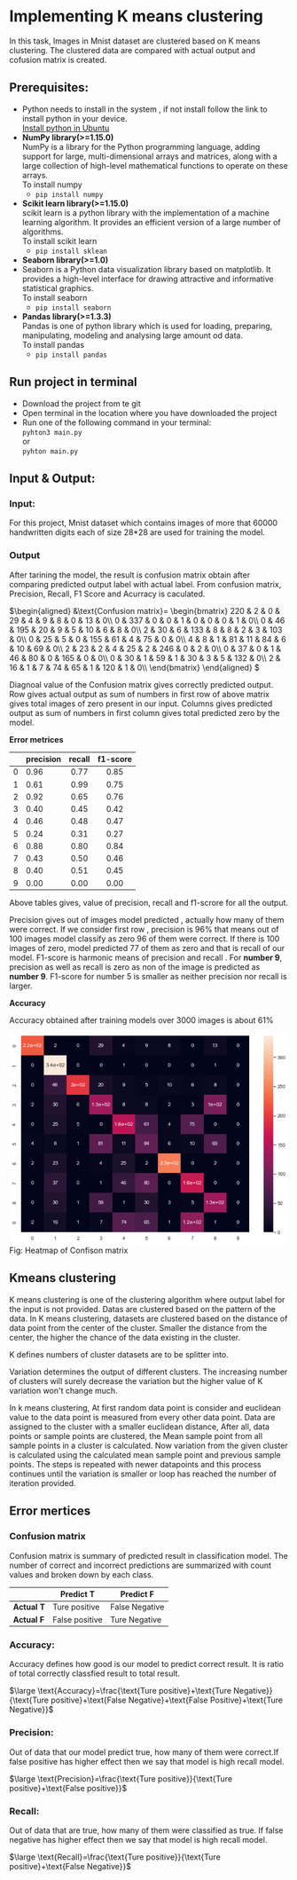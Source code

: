 # Implementing K means clustering 
In this task, Images in Mnist dataset are clustered based on K means clustering. The clustered data are compared with actual output and cofusion matrix is created. 

## Prerequisites:

- Python needs to install in the system , if not install follow the link to install python in your device.<br/>
  [Install python in Ubuntu](https://phoenixnap.com/kb/how-to-install-python-3-ubuntu)
- **NumPy library(>=1.15.0)**<br/>
  NumPy is a library for the Python programming language, adding support for large, multi-dimensional arrays and matrices, along with a large collection of high-level mathematical functions to operate on these arrays.<br/>
  To install numpy<br/>
   - `pip install numpy` 
- **Scikit learn library(>=1.15.0)**<br/>
  scikit learn is a python library with the implementation of a machine learning algorithm. It provides an efficient version of a large number of algorithms.<br/>
  To install scikit learn<br/>
   - `pip install sklean`   
- **Seaborn library(>=1.0)**<br/>
- Seaborn is a Python data visualization library based on matplotlib. It provides a high-level interface for drawing attractive and informative statistical graphics.<br/>
  To install seaborn<br/>
   - `pip install seaborn` 
- **Pandas library(>=1.3.3)**<br/>
  Pandas is one of python library which is used for loading, preparing, manipulating, modeling and analysing large amount od data.<br/>
  To install pandas<br/>
   - `pip install pandas`

## Run project in terminal
- Download the project from te git
- Open terminal in the location where you have downloaded the project
- Run one of the following command in your terminal:<br/>
  `pyhton3 main.py`<br/>
  or<br/>
  `pyhton main.py`

## Input & Output:

### Input:
For this project, Mnist dataset which contains images of more that 60000 handwritten digits each of size 28*28 are used for training the model.

### Output 

After tarining the model, the result is confusion matrix obtain after comparing predicted output label with actual label. From confusion matrix, Precision, Recall, F1 Score and Acurracy is caculated.

$`\begin{aligned}
&\text{Confusion matrix}=
\begin{bmatrix}
220  & 2  & 0  & 29 &  4  & 9  & 8  & 0 & 13 &  0\\
0 & 337 &  0  & 0  & 1 &  0  & 0 &  0  & 1  & 0\\
0 & 46 & 195 & 20  & 9 &  5 & 10 &  6 &  8  & 0\\
2 & 30 &  6 & 133 &  8 &  8  & 2 &  3 & 103 &  0\\
0 & 25 &  5 &  0 & 155 & 61 &  4 & 75 &  0  & 0\\
4 &  8  & 1  & 81 & 11 & 84 &  6 & 10 & 69 &  0\\
2 & 23  & 2  & 4 & 25  & 2 & 246 &  0  & 2  & 0\\
0 & 37  & 0  & 1 & 46 & 80 &  0 & 165 &  0  & 0\\
0 & 30  & 1 & 59  & 1 & 30 & 3 &  5 & 132 &  0\\
2 & 16  & 1  & 7 & 74 & 65 &  1 & 120 &  1 &  0\\
\end{bmatrix}
\end{aligned}
`$

Diagnoal value of the Confusion matrix gives correctly predicted output. Row gives actual output as sum of numbers in first row of above matrix gives total images of zero present in our input. Columns gives predicted output as sum of numbers in first column gives total predicted zero by the model.

**Error metrices**

|      | precision | recall | f1-score |
| :--- | :-------- | :----: | :------: |
| 0    | 0.96      |  0.77  |   0.85   |
| 1    | 0.61      |  0.99  |   0.75   |
| 2    | 0.92      |  0.65  |   0.76   |
| 3    | 0.40      |  0.45  |   0.42   |
| 4    | 0.46      |  0.48  |   0.47   |
| 5    | 0.24      |  0.31  |   0.27   |
| 6    | 0.88      |  0.80  |   0.84   |
| 7    | 0.43      |  0.50  |   0.46   |
| 8    | 0.40      |  0.51  |   0.45   |
| 9    | 0.00      |  0.00  |   0.00   |

Above tables gives, value of precision, recall and f1-scrore for all the output. 

Precision gives out of images model predicted , actually how many of them were correct. If we consider first row , precision is 96% that means out of 100 images model classify as zero 96 of them were correct. If there is 100 images of zero, model predicted 77 of them as zero and that is recall of our model. F1-score is harmonic means of precision and recall . For **number 9**, precision as well as recall is zero as non of the image is predicted as **number 9**. F1-score for number 5 is smaller as neither precision nor recall is larger. 

**Accuracy**

Accuracy obtained after training models over 3000 images is about 61%

![Heatmap Confusion matrix](photos/confusionmatrix.png)<br/>
Fig: Heatmap of Confison matrix


## Kmeans clustering 
K means clustering is one of the clustering algorithm where output label for the input is not provided. Datas are clustered based on the pattern of the data. In K means clustering, datasets are clustered based on the distance of data point from the center of the cluster. Smaller the distance from the center, the higher the chance of the data existing in the cluster.

K defines numbers of cluster datasets are to be splitter into.

Variation determines the output of different clusters. The increasing number of clusters will surely decrease the variation but the higher value of K variation won't change much.

In k means clustering, At first random data point is consider and euclidean value to the data point is measured from every other data point. Data are assigned to the cluster with a smaller euclidean distance, After all, data points or sample points are clustered, the Mean sample point from all sample points in a cluster is calculated. Now variation from the given cluster is calculated using the calculated mean sample point and previous sample points. The steps is repeated with newer datapoints and this process continues until the variation is smaller or loop has reached the number of iteration provided. 

## Error mertices
### **Confusion matrix**

Confusion matrix is summary of predicted result in classification model. The number of correct and incorrect predictions are summarized with count values and broken down by each class.

|   | Predict T | Predict  F |  
|---|---|---|
| **Actual T** |  Ture positive | False Negative|
| **Actual F**  |  False positive  | Ture Negative|

### **Accuracy:**
Accuracy defines how good is our model to predict correct result. It is ratio of total correctly classfied result to total result.

$`\large
\text{Accuracy}=\frac{\text{Ture positive}+\text{Ture Negative}}{\text{Ture positive}+\text{False Negative}+\text{False Positive}+\text{Ture Negative}}`$

### **Precision:** 
Out of data that our model predict true, how many of them were correct.If false positive has higher effect then we say that model is high recall model.

$`\large
\text{Precision}=\frac{\text{Ture positive}}{\text{Ture positive}+\text{False positive}}`$

### **Recall:**
 Out of data that are true, how many of them were classified as true. If false negative has higher effect then we say that model is high recall model.

$`\large
\text{Recall}=\frac{\text{Ture positive}}{\text{Ture positive}+\text{False Negative}}`$